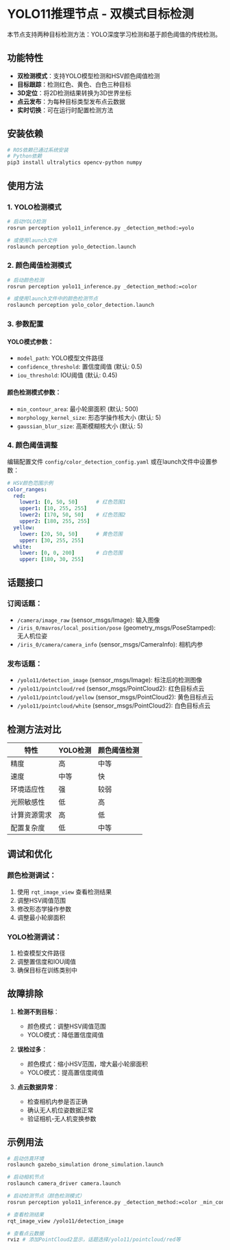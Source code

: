 # YOLO11推理节点 - 双模式目标检测

本节点支持两种目标检测方法：YOLO深度学习检测和基于颜色阈值的传统检测。

## 功能特性

- **双检测模式**：支持YOLO模型检测和HSV颜色阈值检测
- **目标跟踪**：检测红色、黄色、白色三种目标
- **3D定位**：将2D检测结果转换为3D世界坐标
- **点云发布**：为每种目标类型发布点云数据
- **实时切换**：可在运行时配置检测方法

## 安装依赖

```bash
# ROS依赖已通过系统安装
# Python依赖
pip3 install ultralytics opencv-python numpy
```

## 使用方法

### 1. YOLO检测模式

```bash
# 启动YOLO检测
rosrun perception yolo11_inference.py _detection_method:=yolo

# 或使用launch文件
roslaunch perception yolo_detection.launch
```

### 2. 颜色阈值检测模式

```bash
# 启动颜色检测
rosrun perception yolo11_inference.py _detection_method:=color

# 或使用launch文件中的颜色检测节点
roslaunch perception yolo_color_detection.launch
```

### 3. 参数配置

#### YOLO模式参数：
- `model_path`: YOLO模型文件路径
- `confidence_threshold`: 置信度阈值 (默认: 0.5)
- `iou_threshold`: IOU阈值 (默认: 0.45)

#### 颜色检测模式参数：
- `min_contour_area`: 最小轮廓面积 (默认: 500)
- `morphology_kernel_size`: 形态学操作核大小 (默认: 5)
- `gaussian_blur_size`: 高斯模糊核大小 (默认: 5)

### 4. 颜色阈值调整

编辑配置文件 `config/color_detection_config.yaml` 或在launch文件中设置参数：

```yaml
# HSV颜色范围示例
color_ranges:
  red:
    lower1: [0, 50, 50]      # 红色范围1
    upper1: [10, 255, 255]
    lower2: [170, 50, 50]    # 红色范围2
    upper2: [180, 255, 255]
  yellow:
    lower: [20, 50, 50]      # 黄色范围
    upper: [30, 255, 255]
  white:
    lower: [0, 0, 200]       # 白色范围
    upper: [180, 30, 255]
```

## 话题接口

### 订阅话题：
- `/camera/image_raw` (sensor_msgs/Image): 输入图像
- `/iris_0/mavros/local_position/pose` (geometry_msgs/PoseStamped): 无人机位姿
- `/iris_0/camera/camera_info` (sensor_msgs/CameraInfo): 相机内参

### 发布话题：
- `/yolo11/detection_image` (sensor_msgs/Image): 标注后的检测图像
- `/yolo11/pointcloud/red` (sensor_msgs/PointCloud2): 红色目标点云
- `/yolo11/pointcloud/yellow` (sensor_msgs/PointCloud2): 黄色目标点云
- `/yolo11/pointcloud/white` (sensor_msgs/PointCloud2): 白色目标点云

## 检测方法对比

| 特性 | YOLO检测 | 颜色阈值检测 |
|------|----------|-------------|
| 精度 | 高 | 中等 |
| 速度 | 中等 | 快 |
| 环境适应性 | 强 | 较弱 |
| 光照敏感性 | 低 | 高 |
| 计算资源需求 | 高 | 低 |
| 配置复杂度 | 低 | 中等 |

## 调试和优化

### 颜色检测调试：
1. 使用 `rqt_image_view` 查看检测结果
2. 调整HSV阈值范围
3. 修改形态学操作参数
4. 调整最小轮廓面积

### YOLO检测调试：
1. 检查模型文件路径
2. 调整置信度和IOU阈值
3. 确保目标在训练类别中

## 故障排除

1. **检测不到目标**：
   - 颜色模式：调整HSV阈值范围
   - YOLO模式：降低置信度阈值

2. **误检过多**：
   - 颜色模式：缩小HSV范围，增大最小轮廓面积
   - YOLO模式：提高置信度阈值

3. **点云数据异常**：
   - 检查相机内参是否正确
   - 确认无人机位姿数据正常
   - 验证相机-无人机变换参数

## 示例用法

```bash
# 启动仿真环境
roslaunch gazebo_simulation drone_simulation.launch

# 启动相机节点
roslaunch camera_driver camera.launch

# 启动检测节点（颜色检测模式）
rosrun perception yolo11_inference.py _detection_method:=color _min_contour_area:=300

# 查看检测结果
rqt_image_view /yolo11/detection_image

# 查看点云数据
rviz # 添加PointCloud2显示，话题选择/yolo11/pointcloud/red等
```
